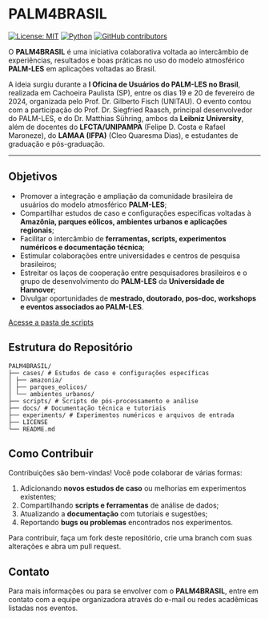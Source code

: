 # PALM4BRASIL

[![License: MIT](https://img.shields.io/badge/License-MIT-green.svg)](LICENSE)
[![Python](https://img.shields.io/badge/Python-3.10%2B-blue.svg)](https://www.python.org/)
[![GitHub contributors](https://img.shields.io/github/contributors/seu-usuario/PALM4BRASIL.svg)]()

O **PALM4BRASIL** é uma iniciativa colaborativa voltada ao intercâmbio de experiências, resultados e boas práticas no uso do modelo atmosférico **PALM-LES** em aplicações voltadas ao Brasil.

A ideia surgiu durante a **I Oficina de Usuários do PALM-LES no Brasil**, realizada em Cachoeira Paulista (SP), entre os dias 19 e 20 de fevereiro de 2024, organizada pelo Prof. Dr. Gilberto Fisch (UNITAU). O evento contou com a participação do Prof. Dr. Siegfried Raasch, principal desenvolvedor do PALM-LES, e do Dr. Matthias Sühring, ambos da **Leibniz University**, além de docentes do **LFCTA/UNIPAMPA** (Felipe D. Costa e Rafael Maroneze), do **LAMAA (IFPA)** (Cleo Quaresma Dias), e estudantes de graduação e pós-graduação.

---

## Objetivos

- Promover a integração e ampliação da comunidade brasileira de usuários do modelo atmosférico **PALM-LES**;
- Compartilhar estudos de caso e configurações específicas voltadas à **Amazônia, parques eólicos, ambientes urbanos e aplicações regionais**;
- Facilitar o intercâmbio de **ferramentas, scripts, experimentos numéricos e documentação técnica**;
- Estimular colaborações entre universidades e centros de pesquisa brasileiros;
- Estreitar os laços de cooperação entre pesquisadores brasileiros e o grupo de desenvolvimento do **PALM-LES** da **Universidade de Hannover**;
- Divulgar oportunidades de **mestrado, doutorado, pos-doc, workshops e eventos associados ao PALM-LES**.

[Acesse a pasta de scripts](../OPORTUNIDADE)


## Estrutura do Repositório

```
PALM4BRASIL/
├── cases/ # Estudos de caso e configurações específicas
│ ├── amazonia/
│ ├── parques_eolicos/
│ └── ambientes_urbanos/
├── scripts/ # Scripts de pós-processamento e análise
├── docs/ # Documentação técnica e tutoriais
├── experiments/ # Experimentos numéricos e arquivos de entrada
├── LICENSE
└── README.md
```

## Como Contribuir

Contribuições são bem-vindas! Você pode colaborar de várias formas:

1. Adicionando **novos estudos de caso** ou melhorias em experimentos existentes;
2. Compartilhando **scripts e ferramentas** de análise de dados;
3. Atualizando a **documentação** com tutoriais e sugestões;
4. Reportando **bugs ou problemas** encontrados nos experimentos.

Para contribuir, faça um fork deste repositório, crie uma branch com suas alterações e abra um pull request.



## Contato

Para mais informações ou para se envolver com o **PALM4BRASIL**, entre em contato com a equipe organizadora através do e-mail ou redes acadêmicas listadas nos eventos.
